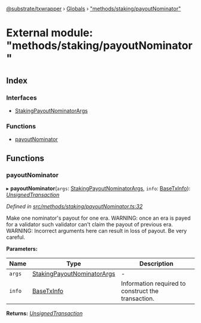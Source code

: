 [@substrate/txwrapper](../README.md) › [Globals](../globals.md) › ["methods/staking/payoutNominator"](_methods_staking_payoutnominator_.md)

# External module: "methods/staking/payoutNominator"

## Index

### Interfaces

* [StakingPayoutNominatorArgs](../interfaces/_methods_staking_payoutnominator_.stakingpayoutnominatorargs.md)

### Functions

* [payoutNominator](_methods_staking_payoutnominator_.md#payoutnominator)

## Functions

###  payoutNominator

▸ **payoutNominator**(`args`: [StakingPayoutNominatorArgs](../interfaces/_methods_staking_payoutnominator_.stakingpayoutnominatorargs.md), `info`: [BaseTxInfo](../interfaces/_util_types_.basetxinfo.md)): *[UnsignedTransaction](../interfaces/_util_types_.unsignedtransaction.md)*

*Defined in [src/methods/staking/payoutNominator.ts:32](https://github.com/paritytech/txwrapper/blob/b8a34ea/src/methods/staking/payoutNominator.ts#L32)*

Make one nominator's payout for one era.
WARNING: once an era is payed for a validator such validator can't claim the
payout of previous era.
WARNING: Incorrect arguments here can result in loss of payout. Be very careful.

**Parameters:**

Name | Type | Description |
------ | ------ | ------ |
`args` | [StakingPayoutNominatorArgs](../interfaces/_methods_staking_payoutnominator_.stakingpayoutnominatorargs.md) | - |
`info` | [BaseTxInfo](../interfaces/_util_types_.basetxinfo.md) | Information required to construct the transaction.  |

**Returns:** *[UnsignedTransaction](../interfaces/_util_types_.unsignedtransaction.md)*
